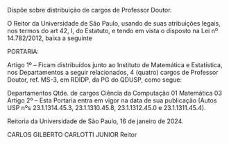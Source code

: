 Dispõe sobre distribuição de cargos de Professor Doutor.

O Reitor da Universidade de São Paulo, usando de suas atribuições legais, nos termos do art 42, I, do Estatuto, e tendo em vista o disposto na Lei nº 14.782/2012, baixa a seguinte

PORTARIA:

Artigo 1º – Ficam distribuídos junto ao Instituto de Matemática e Estatística, nos Departamentos a seguir relacionados, 4 (quatro) cargos de Professor Doutor, ref. MS-3, em RDIDP, da PG do QDUSP, como segue:

Departamentos	Qtde. de cargos
Ciência da Computação	01
Matemática	03
Artigo 2º – Esta Portaria entra em vigor na data de sua publicação (Autos USP nºs 23.1.1314.45.3, 23.1.1310.45.8, 23.1.1312.45.0 e 23.1.1311.45.4).

Reitoria da Universidade de São Paulo, 16 de janeiro de 2024.

CARLOS GILBERTO CARLOTTI JUNIOR
Reitor